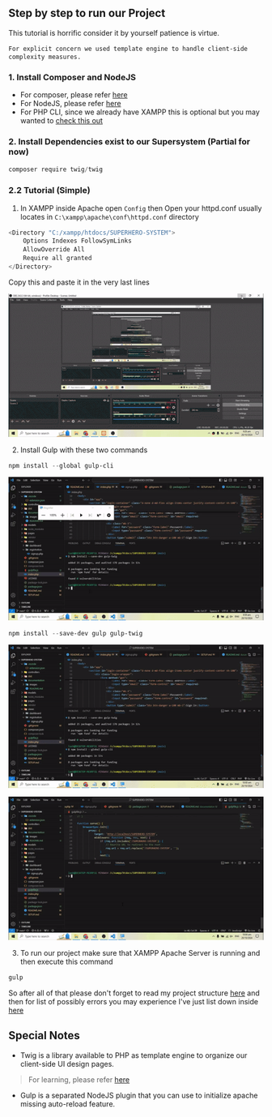 ## Step by step to run our Project
This tutorial is horrific consider it by yourself patience is virtue.

```term
For explicit concern we used template engine to handle client-side complexity measures.
```

### 1. Install Composer and NodeJS
- For composer, please refer [here](https://getcomposer.org/download/)
- For NodeJS, please refer [here](https://nodejs.org/en)
- For PHP CLI, since we already have XAMPP this is optional but you may wanted to [check this out](https://windows.php.net/download/)

### 2. Install Dependencies exist to our Supersystem (Partial for now)
```powershell
composer require twig/twig
```

### 2.2 Tutorial (Simple)

1. In XAMPP inside Apache open `Config` then Open your httpd.conf usually locates in `C:\xampp\apache\conf\httpd.conf` directory

```powershell
<Directory "C:/xampp/htdocs/SUPERHERO-SYSTEM">
    Options Indexes FollowSymLinks
    AllowOverride All
    Require all granted
</Directory>
```

Copy this and paste it in the very last lines

![Step 1](tutorial/STEP1.gif)

2. Install Gulp with these two commands

```powershell
npm install --global gulp-cli
```
![Step 2 Part 1](tutorial/SIA101-STEP2-PART1.gif)

```powershell
npm install --save-dev gulp gulp-twig
```
![Step 2 Part 2](tutorial/SIA101-STEP2-PART2.gif)

![Step 3](tutorial/STEP3.gif)

3. To run our project make sure that XAMPP Apache Server is running and then execute this command
```powershell
gulp
```

So after all of that please don't forget to read my project structure [here](SETUP.md)
and then for list of possibly errors you may experience I've just list down inside [here](errors/README.md) 

## Special Notes
- Twig is a library available to PHP as template engine to organize our client-side UI design pages.
> For learning, please refer [here](https://twig.symfony.com/) 
- Gulp is a separated NodeJS plugin that you can use to initialize apache missing auto-reload feature.